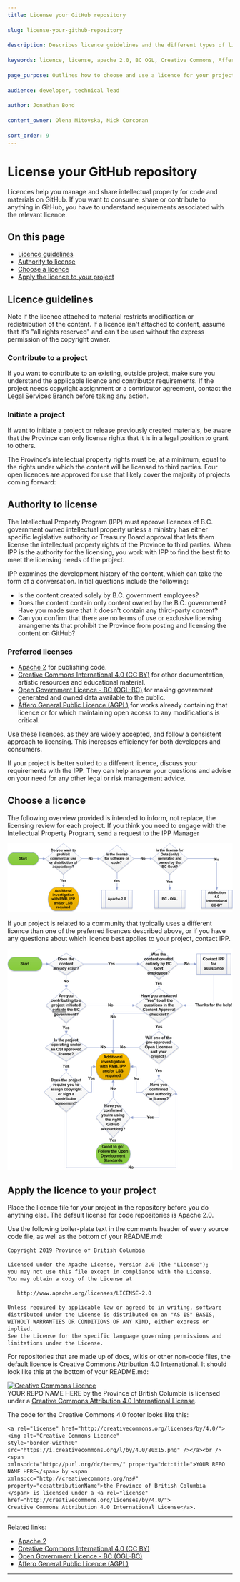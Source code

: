 ```yaml
---
title: License your GitHub repository

slug: license-your-github-repository

description: Describes licence guidelines and the different types of licences used for GitHub repositories

keywords: licence, license, apache 2.0, BC OGL, Creative Commons, Affero, repository management, repository best practices

page_purpose: Outlines how to choose and use a licence for your project and describes the requirements around licensing

audience: developer, technical lead

author: Jonathan Bond

content_owner: Olena Mitovska, Nick Corcoran

sort_order: 9
---
```

# License your GitHub repository

Licences help you manage and share intellectual property for code and materials on GitHub. If you want to consume, share or contribute to anything in GitHub, you have to understand requirements associated with the relevant licence.

## On this page

- [Licence guidelines](#licence-guidelines)
- [Authority to license](#authority-to-license)
- [Choose a licence](#choose-a-licence)
- [Apply the licence to your project](#apply-the-licence-to-your-project)

## Licence guidelines

Note if the licence attached to material restricts modification or redistribution of the content. If a licence isn't attached to content, assume that it's "all rights reserved" and can't be used without the express permission of the copyright owner.

### Contribute to a project

If you want to contribute to an existing, outside project, make sure you understand the applicable licence and contributor requirements. If the project needs copyright assignment or a contributor agreement, contact the Legal Services Branch before taking any action.

### Initiate a project

If want to initiate a project or release previously created materials, be aware that the Province can only license rights that it is in a legal position to grant to others.

The Province’s intellectual property rights must be, at a minimum, equal to the rights under which the content will be licensed to third parties. Four open licences are approved for use that likely cover the majority of projects coming forward:

## Authority to license

The Intellectual Property Program (IPP) must approve licences of B.C. government owned intellectual property unless a ministry has either specific legislative authority or Treasury Board approval that lets them license the intellectual property rights of the Province to third parties. When IPP is the authority for the licensing, you work with IPP to find the best fit to meet the licensing needs of the project.

IPP examines the development history of the content, which can take the form of a conversation. Initial questions include the following:

- Is the content created solely by B.C. government employees?
- Does the content contain only content owned by the B.C. government? Have you made sure that it doesn't contain any third-party content?
- Can you confirm that there are no terms of use or exclusive licensing arrangements that prohibit the Province from posting and licensing the content on GitHub?

### Preferred licenses

- [Apache 2](https://www.apache.org/licenses/LICENSE-2.0) for publishing code.
- [Creative Commons International 4.0 (CC BY)](https://creativecommons.org/licenses/by/4.0/) for other documentation, artistic resources and educational material.
- [Open Government Licence - BC (OGL-BC)](https://www2.gov.bc.ca/gov/content/data/open-data/open-government-licence-bc) for making government generated and owned data available to the public.
- [Affero General Public Licence (AGPL)](https://www.gnu.org/licenses/agpl-3.0.en.html) for works already containing that licence or for which maintaining open access to any modifications is critical.

Use these licences, as they are widely accepted, and follow a consistent approach to licensing. This increases efficiency for both developers and consumers.

If your project is better suited to a different licence, discuss your requirements with the IPP. They can help answer your questions and advise on your need for any other legal or risk management advice.

## Choose a licence

The following overview provided is intended to inform, not replace, the licensing review for each project. If you think you need to engage with the Intellectual Property Program, send a request to the IPP Manager

![A flowchart that helps you choose a licence](images/licence-chart.png)

If your project is related to a community that typically uses a different licence than one of the preferred licences described above, or if you have any questions about which licence best applies to your project, contact IPP.

![A flowchart to outline code preparation for GitHub](images/github-code-preparation-chart.png)

## Apply the licence to your project

Place the licence file for your project in the repository before you do anything else. The default license for code repositories is Apache 2.0.

Use the following boiler-plate text in the comments header of every source code file, as well as the bottom of your README.md:

    Copyright 2019 Province of British Columbia

    Licensed under the Apache License, Version 2.0 (the "License");
    you may not use this file except in compliance with the License.
    You may obtain a copy of the License at

       http://www.apache.org/licenses/LICENSE-2.0

    Unless required by applicable law or agreed to in writing, software
    distributed under the License is distributed on an "AS IS" BASIS,
    WITHOUT WARRANTIES OR CONDITIONS OF ANY KIND, either express or implied.
    See the License for the specific language governing permissions and
    limitations under the License.

For repositories that are made up of docs, wikis or other non-code files, the default licence is Creative Commons Attribution 4.0 International. It should look like this at the bottom of your README.md:

<a rel="license" href="http://creativecommons.org/licenses/by/4.0/"><img alt="Creative Commons Licence" style="border-width:0" src="https://i.creativecommons.org/l/by/4.0/80x15.png" /></a><br /><span xmlns:dct="http://purl.org/dc/terms/" property="dct:title">YOUR REPO NAME HERE</span> by <span xmlns:cc="http://creativecommons.org/ns#" property="cc:attributionName">the Province of British Columbia</span> is licensed under a <a rel="license" href="http://creativecommons.org/licenses/by/4.0/">Creative Commons Attribution 4.0 International License</a>.

The code for the Creative Commons 4.0 footer looks like this:

    <a rel="license" href="http://creativecommons.org/licenses/by/4.0/"><img alt="Creative Commons Licence"
    style="border-width:0" src="https://i.creativecommons.org/l/by/4.0/80x15.png" /></a><br /><span
    xmlns:dct="http://purl.org/dc/terms/" property="dct:title">YOUR REPO NAME HERE</span> by <span
    xmlns:cc="http://creativecommons.org/ns#" property="cc:attributionName">the Province of British Columbia
    </span> is licensed under a <a rel="license" href="http://creativecommons.org/licenses/by/4.0/">
    Creative Commons Attribution 4.0 International License</a>.



---
Related links:

- [Apache 2](https://www.apache.org/licenses/LICENSE-2.0)
- [Creative Commons International 4.0 (CC BY)](https://creativecommons.org/licenses/by/4.0/)
- [Open Government Licence - BC (OGL-BC)](https://www2.gov.bc.ca/gov/content/data/open-data/open-government-licence-bc)
- [Affero General Public Licence (AGPL)](https://www.gnu.org/licenses/agpl-3.0.en.html)

---
